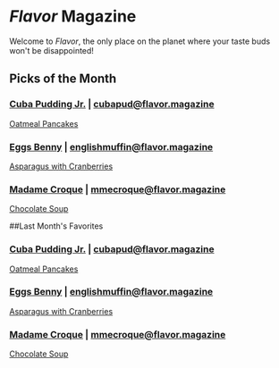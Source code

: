# _Flavor_ Magazine

Welcome to _Flavor_, the only place on the planet where your taste buds won't be disappointed!



## Picks of the Month

### [Cuba Pudding Jr.](writer/cuba-pudding-jr.md) | cubapud@flavor.magazine

[Oatmeal Pancakes](recipe/feb/cuba-pudding-jr.md)

### [Eggs Benny](writer/eggs-benny.md) | englishmuffin@flavor.magazine

[Asparagus with Cranberries](recipe/feb/asparagus-with-cranberries.md)

### [Madame Croque](writer/madame-croque.md) | mmecroque@flavor.magazine

[Chocolate Soup](recipe/jan/chocolate-soup.md)



##Last Month's Favorites

### [Cuba Pudding Jr.](writer/cuba-pudding-jr.md) | cubapud@flavor.magazine

[Oatmeal Pancakes](recipe/feb/cuba-pudding-jr.md)

### [Eggs Benny](writer/eggs-benny.md) | englishmuffin@flavor.magazine

[Asparagus with Cranberries](recipe/feb/asparagus-with-cranberries.md)

### [Madame Croque](writer/madame-croque.md) | mmecroque@flavor.magazine

[Chocolate Soup](recipe/jan/chocolate-soup.md)
